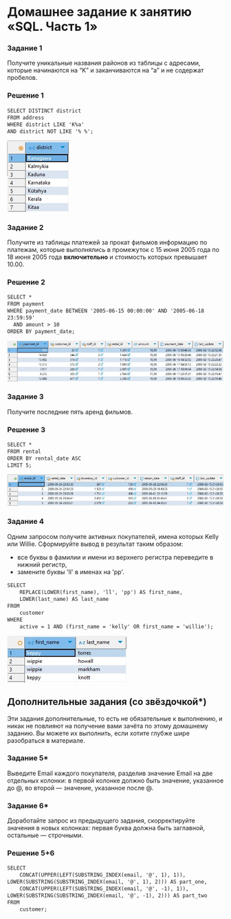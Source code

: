 # Домашнее задание к занятию «SQL. Часть 1»

### Задание 1
Получите уникальные названия районов из таблицы с адресами, которые начинаются на “K” и заканчиваются на “a” и не содержат пробелов.

### Решение 1

```mysql
SELECT DISTINCT district
FROM address
WHERE district LIKE 'K%a'
AND district NOT LIKE '% %';
```
![districts](./media/Снимок%20экрана%202024-11-04%20182020.jpg)

### Задание 2
Получите из таблицы платежей за прокат фильмов информацию по платежам, которые выполнялись в промежуток с 15 июня 2005 года по 18 июня 2005 года **включительно** и стоимость которых превышает 10.00.

### Решение 2

```mysql
SELECT *
FROM payment
WHERE payment_date BETWEEN '2005-06-15 00:00:00' AND '2005-06-18 23:59:59'
  AND amount > 10
ORDER BY payment_date;
```

![payments](./media/Снимок%20экрана%202024-11-04%20182728.jpg)

### Задание 3
Получите последние пять аренд фильмов.

### Решение 3

```mysql
SELECT *
FROM rental
ORDER BY rental_date ASC
LIMIT 5;
```
![rentals](./media/Снимок%20экрана%202024-11-04%20183015.jpg)

### Задание 4
Одним запросом получите активных покупателей, имена которых Kelly или Willie. 
Сформируйте вывод в результат таким образом:
- все буквы в фамилии и имени из верхнего регистра переведите в нижний регистр,
- замените буквы 'll' в именах на 'pp'.

```mysql
SELECT 
    REPLACE(LOWER(first_name), 'll', 'pp') AS first_name,
    LOWER(last_name) AS last_name
FROM 
    customer
WHERE 
    active = 1 AND (first_name = 'kelly' OR first_name = 'willie');
```
![customers](./media/Снимок%20экрана%202024-11-04%20184821.jpg)

## Дополнительные задания (со звёздочкой*)
Эти задания дополнительные, то есть не обязательные к выполнению, и никак не повлияют на получение вами зачёта по этому домашнему заданию. Вы можете их выполнить, если хотите глубже шире разобраться в материале.

### Задание 5*
Выведите Email каждого покупателя, разделив значение Email на две отдельных колонки: в первой колонке должно быть значение, указанное до @, во второй — значение, указанное после @.
### Задание 6*
Доработайте запрос из предыдущего задания, скорректируйте значения в новых колонках: первая буква должна быть заглавной, остальные — строчными.

### Решение 5+6

```mysql
SELECT 
    CONCAT(UPPER(LEFT(SUBSTRING_INDEX(email, '@', 1), 1)), LOWER(SUBSTRING(SUBSTRING_INDEX(email, '@', 1), 2))) AS part_one,
    CONCAT(UPPER(LEFT(SUBSTRING_INDEX(email, '@', -1), 1)), LOWER(SUBSTRING(SUBSTRING_INDEX(email, '@', -1), 2))) AS part_two
FROM 
    customer;
```